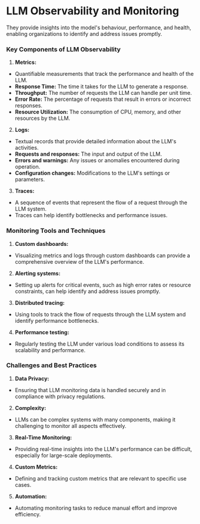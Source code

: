# LLM Observability and Monitoring

They provide insights into the model's behaviour, performance, and health, enabling organizations to identify and address issues promptly.

### Key Components of LLM Observability

1. **Metrics:** 
- Quantifiable measurements that track the performance and health of the LLM.
- **Response Time:** The time it takes for the LLM to generate a response.
- **Throughput:** The number of requests the LLM can handle per unit time.
- **Error Rate:** The percentage of requests that result in errors or incorrect responses.
- **Resource Utilization:** The consumption of CPU, memory, and other resources by the LLM.

2. **Logs:** 
- Textual records that provide detailed information about the LLM's activities.
- **Requests and responses:** The input and output of the LLM.
- **Errors and warnings:** Any issues or anomalies encountered during operation.
- **Configuration changes:** Modifications to the LLM's settings or parameters.

3. **Traces:** 
- A sequence of events that represent the flow of a request through the LLM system.
- Traces can help identify bottlenecks and performance issues.

### Monitoring Tools and Techniques

1. **Custom dashboards:** 
- Visualizing metrics and logs through custom dashboards can provide a comprehensive overview of the LLM's performance.

2. **Alerting systems:** 
- Setting up alerts for critical events, such as high error rates or resource constraints, can help identify and address issues promptly.

3. **Distributed tracing:** 
- Using tools to track the flow of requests through the LLM system and identify performance bottlenecks.

4. **Performance testing:** 
- Regularly testing the LLM under various load conditions to assess its scalability and performance.

### Challenges and Best Practices

1. **Data Privacy:** 
- Ensuring that LLM monitoring data is handled securely and in compliance with privacy regulations.

2. **Complexity:** 
- LLMs can be complex systems with many components, making it challenging to monitor all aspects effectively.

3. **Real-Time Monitoring:** 
- Providing real-time insights into the LLM's performance can be difficult, especially for large-scale deployments.

4. **Custom Metrics:** 
- Defining and tracking custom metrics that are relevant to specific use cases.

5. **Automation:** 
- Automating monitoring tasks to reduce manual effort and improve efficiency.
